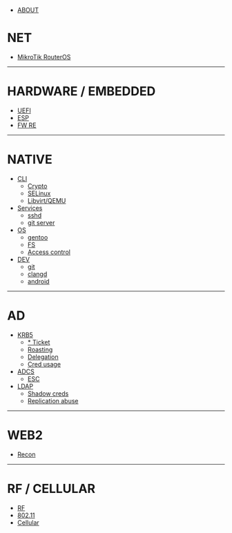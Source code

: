 - [ABOUT](About.md)

# NET

- [MikroTik RouterOS](net/mt-ros.md)

---

# HARDWARE / EMBEDDED

- [UEFI](hw_es/uefi.md)
- [ESP](hw_es/esp.md)
- [FW RE](hw_es/fw_re.md)

---

# NATIVE

- [CLI]()
  - [Crypto](native/cli/crypto.md)
  - [SELinux](native/cli/selinux.md)
  - [Libvirt/QEMU](native/cli/qemu.md)
- [Services]()
  - [sshd](native/services/sshd.md)
  - [git server](native/services/git-srv.md)
- [OS]()
  - [gentoo](native/os/gentoo.md)
  - [FS](native/os/fs.md)
  - [Access control](native/os/ac.md)
- [DEV]()
  - [git](native/dev/git.md)
  - [clangd](native/dev/clangd.md)
  - [android](native/dev/android.md)

---

# AD

- [KRB5]()
  - [* Ticket](ad/krb5/tickets.md)
  - [Roasting](ad/krb5/roasting.md)
  - [Delegation](ad/krb5/delegation.md)
  - [Cred usage](ad/krb5/pass_the.md)
- [ADCS]()
  - [ESC](ad/adcs/escs.md)
- [LDAP]()
  - [Shadow creds](ad/ldap/shadow_creds.md)
  - [Replication abuse](ad/ldap/repl_abuse.md)

---

# WEB2

- [Recon](web2/utils.md)

---

# RF / CELLULAR

- [RF](rf/rf.md)
- [802.11](rf/80211.md)
- [Cellular](rf/cellular.md)

